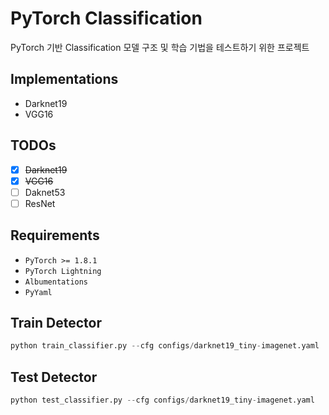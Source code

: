 # PyTorch Classification
PyTorch 기반 Classification 모델 구조 및 학습 기법을 테스트하기 위한 프로젝트

## Implementations
 * Darknet19
 * VGG16

## TODOs
- [x] ~~Darknet19~~
- [x] ~~VGG16~~
- [ ] Daknet53
- [ ] ResNet

## Requirements
* `PyTorch >= 1.8.1`
* `PyTorch Lightning`
* `Albumentations`
* `PyYaml`

## Train Detector
```python
python train_classifier.py --cfg configs/darknet19_tiny-imagenet.yaml
```

## Test Detector
```python
python test_classifier.py --cfg configs/darknet19_tiny-imagenet.yaml
```
